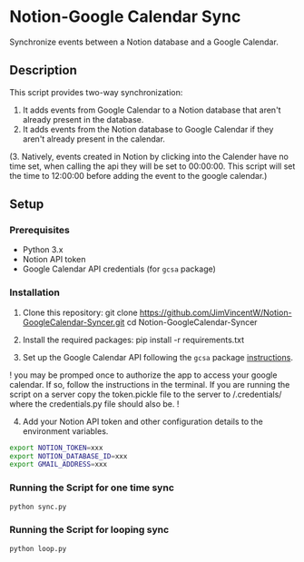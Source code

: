 # Notion-Google Calendar Sync

Synchronize events between a Notion database and a Google Calendar.

## Description

This script provides two-way synchronization:
1. It adds events from Google Calendar to a Notion database that aren't already present in the database.
2. It adds events from the Notion database to Google Calendar if they aren't already present in the calendar.

(3. Natively, events created in Notion by clicking into the Calender have no time set, when calling the api they will be set to 00:00:00. This script will set the time to 12:00:00 before adding the event to the google calendar.)

## Setup

### Prerequisites

- Python 3.x
- Notion API token
- Google Calendar API credentials (for `gcsa` package)

### Installation

1. Clone this repository:
git clone https://github.com/JimVincentW/Notion-GoogleCalendar-Syncer.git
cd Notion-GoogleCalendar-Syncer

2. Install the required packages:
pip install -r requirements.txt



3. Set up the Google Calendar API following the `gcsa` package [instructions](https://gcsa.readthedocs.io/en/latest/quickstart.html#authorization).

! you may be promped once to authorize the app to access your google calendar. If so, follow the instructions in the terminal. If you are running the script on a server copy the token.pickle file to the server to /.credentials/ where the credentials.py file should also be. !

4. Add your Notion API token and other configuration details to the environment variables.

```bash
export NOTION_TOKEN=xxx
export NOTION_DATABASE_ID=xxx
export GMAIL_ADDRESS=xxx
``````


### Running the Script for one time sync
```bash
python sync.py
``````


### Running the Script for looping sync
```bash
python loop.py
``````
